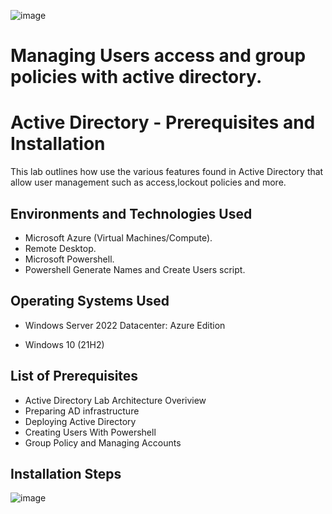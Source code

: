![image](https://github.com/user-attachments/assets/4ebcafe1-4002-49e1-9961-38af716d541c)

# Managing Users access and group policies with active directory.

<h1>Active Directory - Prerequisites and Installation</h1>
This lab outlines how use the various features found in Active Directory that allow user management such as access,lockout policies and more.



<h2>Environments and Technologies Used</h2>

- Microsoft Azure (Virtual Machines/Compute).
- Remote Desktop.
- Microsoft Powershell.
- Powershell Generate Names and Create Users script.


<h2>Operating Systems Used </h2>

- Windows Server 2022 Datacenter: Azure Edition

- Windows 10</b> (21H2)

<h2>List of Prerequisites</h2>

- Active Directory Lab Architecture Overiview 
- Preparing AD infrastructure 
- Deploying Active Directory
- Creating Users With Powershell
- Group Policy and Managing  Accounts


<h2>Installation Steps</h2>


![image](https://github.com/user-attachments/assets/6930702f-7c60-4b6a-b361-745eedee3732)
